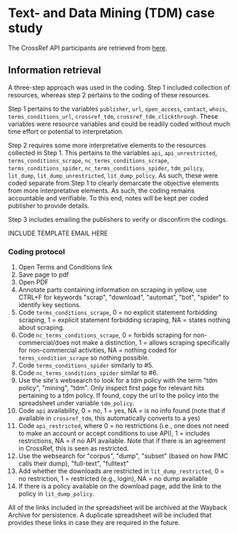 # Text- and Data Mining (TDM) case study

The CrossRef API participants are retrieved from [here](http://www.crossref.org/tdm/participants.html).

## Information retrieval

A three-step approach was used in the coding. Step 1 included collection of resources, whereas step 2 pertains to the coding of these resources. 

Step 1 pertains to the variables `publisher`,
`url`,
`open_access`,
`contact`,
`whois`,
`terms_conditions_url`,
`crossref_tdm`,
`crossref_tdm_clickthrough`. These variables were resource variables and could be readily coded without much time effort or potential to interpretation.  

Step 2 requires some more interpretative elements to the resources collected in Step 1. This pertains to the variables `api`,
`api_unrestricted`,
`terms_conditions_scrape`,
`nc_terms_conditions_scrape`,
`terms_conditions_spider`,
`nc_terms_conditions_spider`,
`tdm_policy`,
`lit_dump`,
`lit_dump_unrestricted`,
`lit_dump_policy`. As such, these were coded separate from Step 1 to clearly demarcate the objective elements from more interpretative elements. As such, the coding remains accountable and verifiable. To this end, notes will be kept per coded publisher to provide details.

Step 3 includes emailing the publishers to verify or disconfirm the codings.

INCLUDE TEMPLATE EMAIL HERE

### Coding protocol

1. Open Terms and Conditions link
2. Save page to pdf
3. Open PDF
4. Annotate parts containing information on scraping in yellow, use CTRL+F for keywords "scrap", "download", "automat", "bot", "spider" to identify key sections.
5. Code `terms_conditions_scrape`, 0 = no explicit statement forbidding scraping, 1 = explicit statement forbidding scraping, NA = states nothing about scraping.
6. Code `nc_terms_conditions_scrape`, 0 = forbids scraping for non-commercial/does not make a distinction, 1 = allows scraping specifically for non-commercial activities, NA = nothing coded for `terms_condition_scrape` so nothing possible.
7. Code `terms_conditions_spider` similarly to #5.
8. Code `nc_terms_conditions_spider` similar to #6.
9. Use the site's websearch to look for a tdm policy with the term "tdm policy", "mining", "tdm". Only inspect first page for relevant hits pertaining to a tdm policy. If found, copy the url to the policy into the spreadsheet under variable `tdm_policy`.
10. Code `api` availability, 0 = no, 1 = yes, NA = is no info found (note that if available in `crossref_tdm`, this automatically converts to a yes)
11. Code `api_restricted`, where 0 = no restrictions (i.e., one does not need to make an account or accept conditions to use API), 1 = includes restrictions, NA = if no API available. Note that if there is an agreement in CrossRef, this is seen as restricted.
12. Use the websearch for "corpus", "dump", "subset" (based on how PMC calls their dump), "full-text", "fulltext"
13. Add whether the downloads are restricted in `lit_dump_restricted`, 0 = no restriction, 1 = restricted (e.g., login), NA = no dump available
14. If there is a policy available on the download page, add the link to the policy in `lit_dump_policy`.

All of the links included in the spreadsheet will be archived at the Wayback Archive for persistence. A duplicate spreadsheet will be included that provides these links in case they are required in the future.